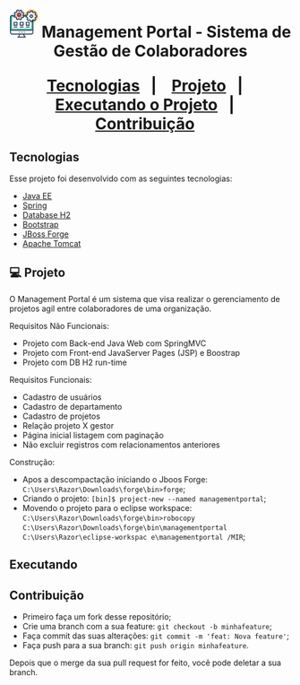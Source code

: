 <h1 align="center">
    <img alt="Management Portal" title="MP" src="img-git_mp.svg" width="50px" />
     Management Portal - Sistema de Gestão de Colaboradores

  <a href="#tecnologias">Tecnologias</a>&nbsp;&nbsp;&nbsp;|&nbsp;&nbsp;&nbsp;
  <a href="#-projeto">Projeto</a>&nbsp;&nbsp;&nbsp;|&nbsp;&nbsp;&nbsp;
  <a href="#executando">Executando o Projeto</a>&nbsp;&nbsp;&nbsp;|&nbsp;&nbsp;&nbsp;
  <a href="#contribuição">Contribuição</a>&nbsp;&nbsp;&nbsp;
  
</h1>

## Tecnologias

Esse projeto foi desenvolvido com as seguintes tecnologias:

- [Java EE](https://www.oracle.com/java/technologies/java-ee-glance.html)
- [Spring](https://spring.io/)
- [Database H2](https://www.h2database.com/html/main.html)
- [Bootstrap](https://getbootstrap.com/)
- [JBoss Forge](https://forge.jboss.org/)
- [Apache Tomcat](http://tomcat.apache.org/)

## 💻 Projeto

O Management Portal é um sistema que visa realizar o gerenciamento de projetos agil entre colaboradores de uma organização.


Requisitos Não Funcionais:
-	Projeto com Back-end Java Web com SpringMVC
-	Projeto com Front-end JavaServer Pages (JSP) e Boostrap
-	Projeto com DB H2 run-time

Requisitos Funcionais:
-	Cadastro de usuários
-	Cadastro de departamento
-	Cadastro de projetos
-	Relação projeto X gestor
-	Página inicial listagem com paginação
-	Não excluir registros com relacionamentos anteriores


Construção:

- Apos a descompactação iniciando o Jboos Forge: `C:\Users\Razor\Downloads\forge\bin>forge`;
- Criando o projeto: `[bin]$ project-new --named managementportal`;
- Movendo o projeto para o eclipse workspace: `C:\Users\Razor\Downloads\forge\bin>robocopy C:\Users\Razor\Downloads\forge\bin\managementportal C:\Users\Razor\eclipse-workspac
e\managementportal /MIR`;


## Executando





## Contribuição

- Primeiro faça um fork desse repositório;
- Crie uma branch com a sua feature: `git checkout -b minhafeature`;
- Faça commit das suas alterações: `git commit -m 'feat: Nova feature'`;
- Faça push para a sua branch: `git push origin minhafeature`.

Depois que o merge da sua pull request for feito, você pode deletar a sua branch.
